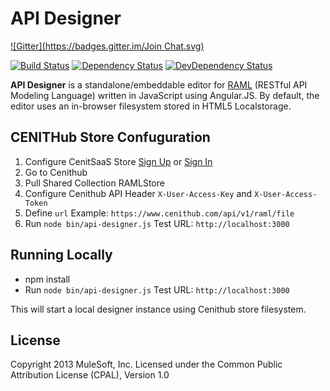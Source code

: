 # API Designer

[![Gitter](https://badges.gitter.im/Join Chat.svg)](https://gitter.im/mulesoft/api-designer?utm_source=badge&utm_medium=badge&utm_campaign=pr-badge&utm_content=badge)

[![Build Status](https://travis-ci.org/mulesoft/api-designer.png)](https://travis-ci.org/mulesoft/api-designer)
[![Dependency Status](https://david-dm.org/mulesoft/api-designer.png)](https://david-dm.org/mulesoft/api-designer#info=dependencies)
[![DevDependency Status](https://david-dm.org/mulesoft/api-designer/dev-status.png)](https://david-dm.org/mulesoft/api-designer#info=devDependencies)

**API Designer** is a standalone/embeddable editor for [RAML](http://raml.org) (RESTful API Modeling Language) written in JavaScript using Angular.JS. By default, the editor uses an in-browser filesystem stored in HTML5 Localstorage.

## CENITHub Store Confuguration

1. Configure CenitSaaS Store [Sign Up](https://cenitsaas.com/users/sign_up) or [Sign In](https://cenitsaas.com/users/sign_in) 
2. Go to Cenithub
3. Pull Shared Collection RAMLStore
4. Configure Cenithub API Header ``` X-User-Access-Key ``` and ```X-User-Access-Token```
5. Define ```url```  Example: ```https://www.cenithub.com/api/v1/raml/file```
5. Run  ``` node bin/api-designer.js ``` Test URL:  ```http://localhost:3000```

## Running Locally

* npm install
* Run  ``` node bin/api-designer.js ``` Test URL:  ```http://localhost:3000```

This will start a local designer instance using Cenithub store filesystem.

## License

Copyright 2013 MuleSoft, Inc. Licensed under the Common Public Attribution License (CPAL), Version 1.0
